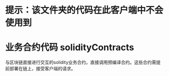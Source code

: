 # 提示：该文件夹的代码在此客户端中不会使用到
# 业务合约代码 solidityContracts
与区块链直接进行交互的solidity业务合约，直接调用预编译合约。这些合约需提前部署在链上，接受客户端的请求。